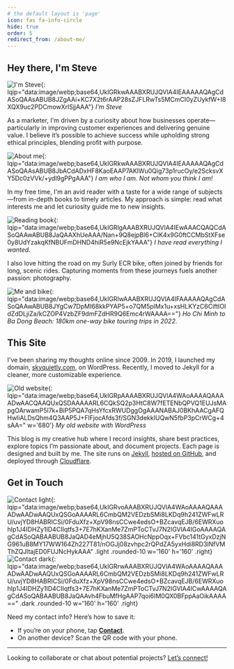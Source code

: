 ```yaml
---
# the default layout is 'page'
icon: fas fa-info-circle
hide: true
order: 5
redirect_from: /about-me/
---
```

## Hey there, I'm Steve

![I'm Steve](/assets/img/site/I'm-Steve.webp){: lqip="data:image/webp;base64,UklGRkwAAABXRUJQVlA4IEAAAAAQAgCdASoQAAsABUB8JZgAAi+KC7X2t6rAAP28sZJFLRwTs5MCmCI0yZUykfW+I8XQX9uc2PDCmowXrlSjjAAA"}
_I'm Steve_

As a marketer, I'm driven by a curiosity about how businesses operate—particularly in improving customer experiences and delivering genuine value. I believe it’s possible to achieve success while upholding strong ethical principles, blending profit with purpose.

![About me](/assets/img/site/about-me.webp){: lqip="data:image/webp;base64,UklGRkwAAABXRUJQVlA4IEAAAAAQAgCdASoQAAsABUB8JbACdADxHF8KaoEAAP7AKlWu0Qig73p1rucOy/e2ScksvXY5Dc0zVVk/+ydl9gPPgAAA"}
_I am who I am. Not whom you think I am!_

In my free time, I'm an avid reader with a taste for a wide range of subjects—from in-depth books to timely articles. My approach is simple: read what interests me and let curiosity guide me to new insights.

![Reading book](/assets/img/site/reading-book.webp){: lqip="data:image/webp;base64,UklGRlgAAABXRUJQVlA4IEwAAACQAQCdASoQAAwABUB8JaQAAXhUeAAA/Nan+9Q8ejpBl6+ClK4x9G0ftCCMbStXFse0y8UdYzakqKfNBUFmDHND4hiR5e9NcEjkYAAA"}
_I have read everything I wanted._

I also love hitting the road on my Surly ECR bike, often joined by friends for long, scenic rides. Capturing moments from these journeys fuels another passion: photography.

![Me and bike](/assets/img/site/me-and-bike.webp){: lqip="data:image/webp;base64,UklGRlwAAABXRUJQVlA4IFAAAAAQAgCdASoQAAwABUB8JYgCw7DpMI68kkPYAP5+o7QM5plMx1u+xsHLKYzC6CiftIOIdZdDLjiZa/kCZOP4VzbZF9dmFZdHR9Q6Emc4rWAAAA=="}
_Ho Chi Minh to Ba Dong Beach: 180km one-way bike touring trips in 2022._

## This Site

I've been sharing my thoughts online since 2009. In 2019, I launched my domain, [skyquietly.com](https://skyquietly.com), on WordPress. Recently, I moved to Jekyll for a cleaner, more customizable experience.

![Old website](/assets/img/site/old-website.webp){: lqip="data:image/webp;base64,UklGRpAAAABXRUJQVlA4WAoAAAAQAAAADwAACQAAQUxQSDAAAAARL6CQkSQ2p3HtC8W7fETENbQPVQ1EUJsMApgOArwamP5l7k+BiP5PQA7qHsYfcxRWUDggOgAAANABAJ0BKhAACgAFQHwliALDsQhm4Q3AAP5J+FlFjocAfds3f/SGN3dekkIUQwN5fbP3pCrWCg+4sAA=" w='680'}
_My old website with WordPress_

This blog is my creative hub where I record insights, share best practices, explore topics I’m passionate about, and document projects. Each page is designed and built by me. The site runs on [Jekyll](https://jekyllrb.com), [hosted on GitHub](https://github.com/lotusk08/lotusk08.github.io), and deployed through [Cloudflare](https://cloudflare.com).

## Get in Touch

![Contact light](/assets/img/site/contact-light.webp){: lqip="data:image/webp;base64,UklGRvoAAABXRUJQVlA4WAoAAAAQAAAADwAADwAAQUxQSGoAAAARL6CmbQM2VEDzbSMi8LKDq9h241ZWFwLRU/uvjYD8HABRICSi/0FduXfz+XpV98nsCCwe4edsO+BZcavqEJB/6EWRXuohIp1J4IDHZy1ID4CIIqtfs3+7E7hKXanMe7ZmPToCTvJ7N2IGVlA4IGoAAAAQAgCdASoQABAABUB8JaQAD4eMjhU5Q38SAOHcNppOqx+FVbc141tGyxDzjNG961uB8MY17WW164Zh227T81/nOGJj08zvhpc2rQPdZA5yxHdi8RD3lNfVMThZQJltajED0FUJNcHykAAA" .light .rounded-10 w='160' h='160' .right}
![Contact dark](/assets/img/site/contact-dark.webp){: lqip="data:image/webp;base64,UklGRrwAAABXRUJQVlA4WAoAAAAQAAAADwAADwAAQUxQSGoAAAARL6CmbQM2VEDzbSMi8LKDq9h241ZWFwLRU/uvjYD8HABRICSi/0FduXfz+XpV98nsCCwe4edsO+BZcavqEJB/6EWRXuohIp1J4IDHZy1ID4CIIqtfs3+7E7hKXanMe7ZmPToCTvJ7N2IGVlA4ICwAAAAQAgCdASoQABAABUB8JaQAAvh4FbuMfHgAAP7qoi6IM0QX0BFppAaOikAAAA==" .dark .rounded-10 w='160' h='160' .right}

Need my contact info? Here’s how to save it:
- If you’re on your phone, tap [**Contact**](/assets/contact.vcf).
- On another device? Scan the QR code with your phone.

---

Looking to collaborate or chat about potential projects? [Let’s connect!](mailto:hi@stevehoang.com)

